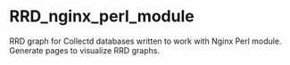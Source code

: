# RRD_nginx_perl_module
RRD graph for Collectd databases written to work with Nginx Perl module. Generate pages to visualize RRD graphs.

